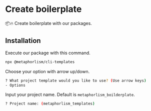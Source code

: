 # Create boilerplate

📦🔥 Create boilerplate with our packages. 

## Installation
Execute our package with this command.
```bash
npx @metaphorlism/cli-templates
```

Choose your option with arrow up/down.
```bash
? What project template would you like to use? (Use arrow keys)
- Options
```

Input your project name.
Default is `metaphorlism_boilderplate`.
```bash
? Project name: (metaphorlism_templates)
```